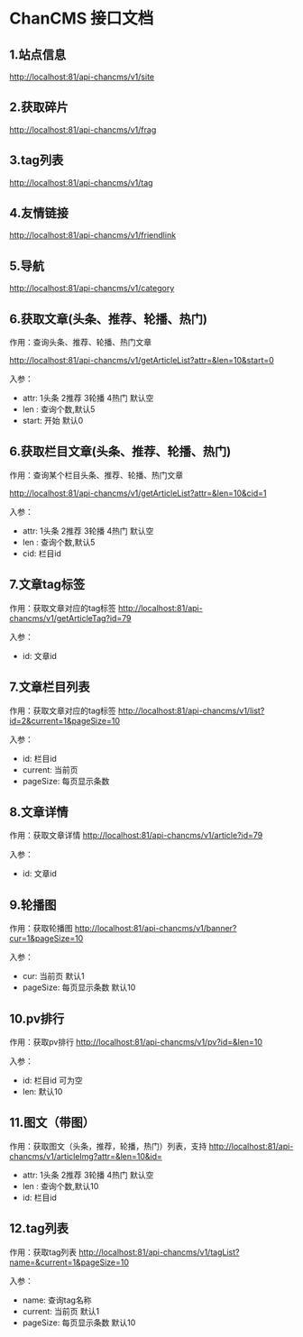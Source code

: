# ChanCMS 接口文档

## 1.站点信息

<http://localhost:81/api-chancms/v1/site>

## 2.获取碎片

<http://localhost:81/api-chancms/v1/frag>

## 3.tag列表

<http://localhost:81/api-chancms/v1/tag>

## 4.友情链接

<http://localhost:81/api-chancms/v1/friendlink>

## 5.导航

<http://localhost:81/api-chancms/v1/category>

## 6.获取文章(头条、推荐、轮播、热门)

作用：查询头条、推荐、轮播、热门文章

<http://localhost:81/api-chancms/v1/getArticleList?attr=&len=10&start=0>

入参：

- attr:  1头条 2推荐 3轮播 4热门 默认空
- len : 查询个数,默认5
- start: 开始 默认0
  
## 6.获取栏目文章(头条、推荐、轮播、热门)

作用：查询某个栏目头条、推荐、轮播、热门文章

<http://localhost:81/api-chancms/v1/getArticleList?attr=&len=10&cid=1>

入参：

- attr:  1头条 2推荐 3轮播 4热门 默认空
- len : 查询个数,默认5
- cid: 栏目id

## 7.文章tag标签

作用：获取文章对应的tag标签
<http://localhost:81/api-chancms/v1/getArticleTag?id=79>

入参：

- id: 文章id

## 7.文章栏目列表

作用：获取文章对应的tag标签
<http://localhost:81/api-chancms/v1/list?id=2&current=1&pageSize=10>

入参：

- id: 栏目id
- current: 当前页
- pageSize: 每页显示条数

## 8.文章详情

作用：获取文章详情
<http://localhost:81/api-chancms/v1/article?id=79>

入参：

- id: 文章id

## 9.轮播图

作用：获取轮播图
<http://localhost:81/api-chancms/v1/banner?cur=1&pageSize=10>

入参：

- cur: 当前页 默认1
- pageSize: 每页显示条数 默认10

## 10.pv排行

作用：获取pv排行
<http://localhost:81/api-chancms/v1/pv?id=&len=10>

入参：

- id: 栏目id 可为空
- len: 默认10

## 11.图文（带图）

作用：获取图文（头条，推荐，轮播，热门）列表，支持
<http://localhost:81/api-chancms/v1/articleImg?attr=&len=10&id=>

- attr:  1头条 2推荐 3轮播 4热门 默认空
- len : 查询个数,默认10
- id: 栏目id

## 12.tag列表

作用：获取tag列表
<http://localhost:81/api-chancms/v1/tagList?name=&current=1&pageSize=10>

入参：

- name: 查询tag名称
- current: 当前页 默认1
- pageSize: 每页显示条数 默认10
